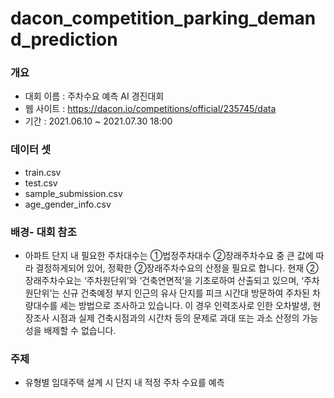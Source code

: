 # dacon_competition_parking_demand_prediction

### 개요
- 대회 이름 : 주차수요 예측 AI 경진대회
- 웹 사이트 : https://dacon.io/competitions/official/235745/data
- 기간 : 2021.06.10 ~ 2021.07.30 18:00

### 데이터 셋
- train.csv
- test.csv
- sample_submission.csv
- age_gender_info.csv

### 배경- 대회 참조
- 아파트 단지 내 필요한 주차대수는 ①법정주차대수 ②장래주차수요 중 큰 값에 따라 결정하게되어 있어, 정확한 ②장래주차수요의 산정을 필요로 합니다. 현재 ②장래주차수요는 ‘주차원단위’와 ‘건축연면적’을 기초로하여 산출되고 있으며, ‘주차원단위’는 신규 건축예정 부지 인근의 유사 단지를 피크 시간대 방문하여 주차된 차량대수를 세는 방법으로 조사하고 있습니다. 이 경우 인력조사로 인한 오차발생, 현장조사 시점과 실제 건축시점과의 시간차 등의 문제로 과대 또는 과소 산정의 가능성을 배제할 수 없습니다.

### 주제
- 유형별 임대주택 설계 시 단지 내 적정 주차 수요를 예측
